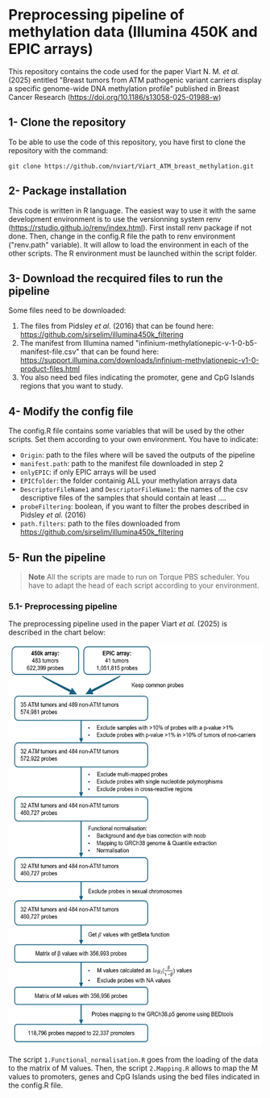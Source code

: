 #  Preprocessing pipeline of methylation data (Illumina 450K and EPIC arrays)

This repository contains the code used for the paper Viart N. M. *et al.* (2025) entitled "Breast tumors from ATM pathogenic variant carriers display a specific genome-wide DNA methylation profile" published in Breast Cancer Research (https://doi.org/10.1186/s13058-025-01988-w)

## 1- Clone the repository
To be able to use the code of this repository, you have first to clone the repository with the command:
```
git clone https://github.com/nviart/Viart_ATM_breast_methylation.git
```

## 2- Package installation
This code is written in R language. The easiest way to use it with the same development environment is to use the versionning system renv (https://rstudio.github.io/renv/index.html). First install renv package if not done. Then, change in the config.R file the path to renv environment ("renv.path" variable). It will allow to load the environment in each of the other scripts. The R environment must be launched within the script folder.

## 3- Download the recquired files to run the pipeline
Some files need to be downloaded:
1. The files from Pidsley *et al.* (2016) that can be found here: https://github.com/sirselim/illumina450k_filtering
2. The manifest from Illumina named "infinium-methylationepic-v-1-0-b5-manifest-file.csv" that can be found here: https://support.illumina.com/downloads/infinium-methylationepic-v1-0-product-files.html
3. You also need bed files indicating the promoter, gene and CpG Islands regions that you want to study.

## 4- Modify the config file
The config.R file contains some variables that will be used by the other scripts. Set them according to your own environment.
You have to indicate:
* `Origin`: path to the files where will be saved the outputs of the pipeline
* `manifest.path`: path to the manifest file downloaded in step 2
* `onlyEPIC`: if only EPIC arrays will be used
* `EPICfolder`: the folder containig ALL your methylation arrays data
* `DescriptorFileName1` and `DescriptorFileName1`: the names of the csv descriptive files of the samples that should contain at least ....
* `probeFiltering`: boolean, if you want to filter the probes described in Pidsley *et al.* (2016) 
* `path.filters`: path to the files downloaded from https://github.com/sirselim/illumina450k_filtering

## 5- Run the pipeline
> **Note**
All the scripts are made to run on Torque PBS scheduler. You have to adapt the head of each script according to your environment.
  
### 5.1- Preprocessing pipeline
The preprocessing pipeline used in the paper Viart *et al.* (2025) is described in the chart below:
  
<img src="pipeline_git.png" alt="drawing" height="800"/>
  
The script `1.Functional_normalisation.R` goes from the loading of the data to the matrix of M values.
Then, the script `2.Mapping.R` allows to map the M values to promoters, genes and CpG Islands using the bed files indicated in the config.R file.

  


